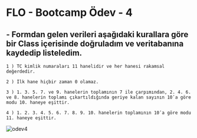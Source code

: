 
# FLO - Bootcamp Ödev - 4

## - Formdan gelen verileri aşağıdaki kurallara göre bir Class içerisinde doğruladım ve veritabanına kaydedip listeledim.

    1 ) TC kimlik numaraları 11 hanelidir ve her hanesi rakamsal değerdedir.
    
    2 ) İlk hane hiçbir zaman 0 olamaz.
    
    3 ) 1. 3. 5. 7. ve 9. hanelerin toplamının 7 ile çarpımından, 2. 4. 6. ve 8. hanelerin toplamı çıkartıldığında geriye kalan sayının 10ʹa göre modu 10. haneye eşittir.

    4 ) 1. 2. 3. 4. 5. 6. 7. 8. 9. 10. hanelerin toplamının 10ʹa göre modu 11. haneye eşittir.
    
    
![odev4](https://user-images.githubusercontent.com/110502174/203184318-5eda72b0-6c7a-4c55-ae8d-d194f9a90aa3.gif)

